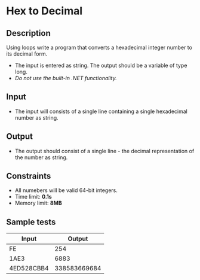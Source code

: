 # Hex to Decimal

## Description
Using loops write a program that converts a hexadecimal integer number to its decimal form.
  - The input is entered as string. The output should be a variable of type long.
  - _Do not use the built-in .NET functionality._

## Input
- The input will consists of a single line containing a single hexadecimal number as string.

## Output
- The output should consist of a single line - the decimal representation of the number as string.

## Constraints
- All numebers will be valid 64-bit integers.
- Time limit: **0.1s**
- Memory limit: **8MB**

## Sample tests

|     Input        |     Output                  |
|------------------|-----------------------------|
|FE                |254                          |
|1AE3              |6883                         |
|4ED528CBB4        |338583669684                 |